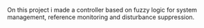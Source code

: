  On this project i made a controller based on fuzzy logic for system management, reference monitoring and disturbance suppression.

 

